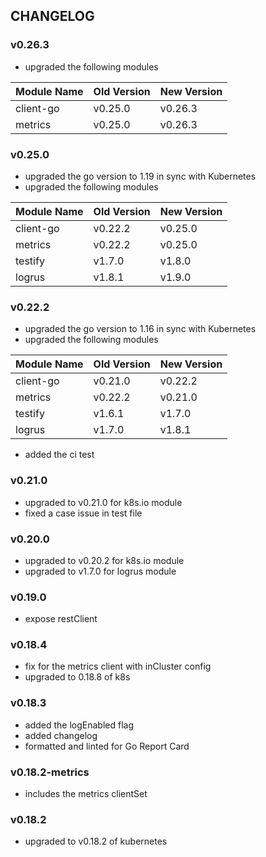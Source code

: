 ## CHANGELOG

### v0.26.3
- upgraded the following modules 

| Module Name | Old Version | New Version |
|--|--|--|
|client-go| v0.25.0 | v0.26.3 |
|metrics| v0.25.0| v0.26.3 |

### v0.25.0
- upgraded the go version to 1.19 in sync with Kubernetes
- upgraded the following modules

| Module Name | Old Version | New Version |
|--|--|--|
|client-go| v0.22.2 | v0.25.0 |
|metrics| v0.22.2| v0.25.0 |
|testify| v1.7.0 | v1.8.0 |
|logrus| v1.8.1 | v1.9.0 |

### v0.22.2
- upgraded the go version to 1.16 in sync with Kubernetes
- upgraded the following modules

| Module Name | Old Version | New Version |
|--|--|--|
|client-go| v0.21.0 | v0.22.2 |
|metrics| v0.22.2| v0.21.0 | 
|testify| v1.6.1 | v1.7.0 |
|logrus| v1.7.0 | v1.8.1 |

- added the ci test

### v0.21.0
- upgraded to v0.21.0 for k8s.io module
- fixed a case issue in test file

### v0.20.0
- upgraded to v0.20.2 for k8s.io module
- upgraded to v1.7.0 for logrus module

### v0.19.0
- expose restClient

### v0.18.4
- fix for the metrics client with inCluster config
- upgraded to 0.18.8 of k8s

### v0.18.3
- added the logEnabled flag
- added changelog
- formatted and linted for Go Report Card 

### v0.18.2-metrics
- includes the metrics clientSet

### v0.18.2
- upgraded to v0.18.2 of kubernetes
